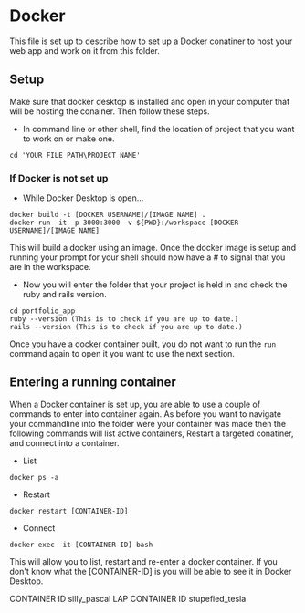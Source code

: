 # Docker
This file is set up to describe how to set up a Docker conatiner to host your web app and work on it from this folder.

## Setup
Make sure that docker desktop is installed and open in your computer that will be hosting the conainer. Then follow these steps.

- In command line or other shell, find the location of project that you want to work on or make one.
```
cd 'YOUR FILE PATH\PROJECT NAME'
```

### If Docker is not set up
- While Docker Desktop is open...
```
docker build -t [DOCKER USERNAME]/[IMAGE NAME] .
docker run -it -p 3000:3000 -v ${PWD}:/workspace [DOCKER USERNAME]/[IMAGE NAME]
```
This will build a docker using an image. Once the docker image is setup and running your prompt for your shell should now have a # to signal that you are in the workspace. 

- Now you will enter the folder that your project is held in and check the ruby and rails version.
```
cd portfolio_app
ruby --version (This is to check if you are up to date.)
rails --version (This is to check if you are up to date.)
```
Once you have a docker container built, you do not want to run the `run` command again to open it you want to use the next section.

## Entering a running container
When a Docker container is set up, you are able to use a couple of commands to enter into container again. As before you want to navigate your commandline into the folder were your container was made then the following commands will list active containers, Restart a targeted conatiner, and connect into a container.
- List
```
docker ps -a
```
- Restart
```
docker restart [CONTAINER-ID]
```
- Connect
```
docker exec -it [CONTAINER-ID] bash
```
This will allow you to list, restart and re-enter a docker container. If you don't know what the [CONTAINER-ID] is you will be able to see it in Docker Desktop.

CONTAINER ID silly_pascal
LAP CONTAINER ID stupefied_tesla